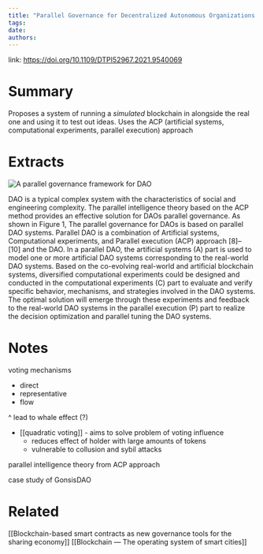 ```yaml
---
title: "Parallel Governance for Decentralized Autonomous Organizations enabled by Blockchain and Smart Contracts"
tags: 
date:
authors:
---
```


link: https://doi.org/10.1109/DTPI52967.2021.9540069

# Summary
Proposes a system of running a _simulated_ blockchain in alongside the real one and using it to test out ideas. Uses the ACP (artificial systems, computational experiments, parallel execution) approach

# Extracts
![A parallel governance framework for DAO](https://i.imgur.com/8MU12WW.png)

DAO is a typical complex system with the characteristics of social and engineering complexity. The parallel intelligence theory based on the ACP method provides an effective solution for DAOs parallel governance. As shown in Figure 1, The parallel governance for DAOs is based on parallel DAO systems. Parallel DAO is a combination of Artificial systems, Computational experiments, and Parallel execution (ACP) approach [8]–[10] and the DAO. In a parallel DAO, the artificial systems (A) part is used to model one or more artificial DAO systems corresponding to the real-world DAO systems. Based on the co-evolving real-world and artificial blockchain systems, diversified computational experiments could be designed and conducted in the computational experiments (C) part to evaluate and verify specific behavior, mechanisms, and strategies involved in the DAO systems. The optimal solution will emerge through these experiments and feedback to the real-world DAO systems in the parallel execution (P) part to realize the decision optimization and parallel tuning the DAO systems.

# Notes
voting mechanisms
- direct
- representative
- flow
 
^ lead to whale effect (?)

- [[quadratic voting]] - aims to solve problem of voting influence
	- reduces effect of holder with large amounts of tokens
	- vulnerable to collusion and sybil attacks

parallel intelligence theory from ACP approach

case study of GonsisDAO



# Related
[[Blockchain-based smart contracts as new governance tools for the sharing economy]]
[[Blockchain — The operating system of smart cities]]